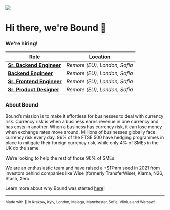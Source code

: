 [![](https://i.imgur.com/AX6lLTx.png)](https://bound.co)

# Hi there, we're Bound 👋

### We're hiring!
| **Role**                                                                                                                                                       	| Location                     	|
|----------------------------------------------------------------------------------------------------------------------------------------------------------------	|------------------------------	|
| **[Sr. Backend Engineer](https://jobs.lever.co/bound/e25ad3c3-cb7e-4775-917a-c1b25f43f03f?lever-origin=applied&lever-source%5B%5D=GitHub%20Public%20Readme)**  	| *Remote (EU), London, Sofia* 	|
| **[Backend Engineer](https://jobs.lever.co/bound/67dbf371-e93b-41d0-b379-23b1773e173b?lever-origin=applied&lever-source%5B%5D=Github%20ReadMe)**  	| *Remote (EU), London, Sofia* 	|
| **[Sr. Frontend Engineer](https://jobs.lever.co/bound/bc854aa1-f95f-4cfe-a26d-9c47c69e8ccb?lever-origin=applied&lever-source%5B%5D=Github%20Public%20Readme)** 	| *Remote (EU), London, Sofia* 	|
| **[Sr. Product Designer](https://jobs.lever.co/bound/09961e5a-ec53-4635-aa23-91f8d4ef9c72?lever-origin=applied&lever-source%5B%5D=GitHub%20Public%20Readme)**  	| *Remote (EU), London, Sofia* 	|

### About Bound
Bound’s mission is to make it effortless for businesses to deal with currency risk. Currency risk is when a business earns revenue in one currency and has costs in another. When a business has currency risk, it can lose money when exchange rates move around. Millions of businesses globally face currency risk every day. 96% of the FTSE 500 have hedging programmes in place to mitigate their foreign currency risk, while only 4% of SMEs in the UK do the same.

We’re looking to help the rest of those 96% of SMEs.

We are an enthusiastic team and have raised a +$17mm seed in 2021 from investors behind companies like Wise (formerly TransferWise), Klarna, N26, Stash, Xero.

Learn more about why Bound was started  [here](https://medium.com/@dan_from_bound/death-taxes-and-losing-on-fx-2aea734c3b9d)!

---
<sup>Made with 💙 in Krakow, Kyiv, London, Malaga, Manchester, Sofia, Vilnius and Warsaw!</sup>
